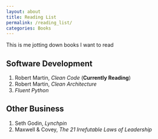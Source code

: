 ```yaml
---
layout: about
title: Reading List
permalink: /reading_list/
categories: Books
---
```


This is me jotting down books I want to read 

## Software Development

1. Robert Martin, _Clean Code_ (**Currently Reading**)
2. Robert Martin, _Clean Architecture_
3. _Fluent Python_

## Other Business

1. Seth Godin, _Lynchpin_
2. Maxwell & Covey, _The 21 Irrefutable Laws of Leadership_

